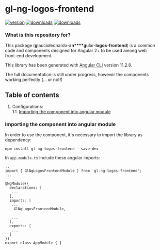 # gl-ng-logos-frontend
[![version](https://img.shields.io/npm/v/gl-ng-logos-frontend)](https://www.npmjs.com/package/gl-ng-logos-frontend)
[![downloads](https://img.shields.io/npm/types/gl-ng-logos-frontend)](https://www.npmjs.com/package/gl-ng-logos-frontend)
[![downloads](https://img.shields.io/npm/dw/gl-ng-logos-frontend)](https://www.npmjs.com/package/gl-ng-logos-frontend)

### What is this repository for? ###
This package (**g**laucio**l**eonardo-a**n****g**ular-**logos**-**frontend**) is a common code and components designed for Angular 2+ to be used among web front-end development.<br>

This library has been generated with [Angular CLI](https://github.com/angular/angular-cli) version 11.2.8.

The full documentation is still under progress, however the components working perfectly (... or not!)

## Table of contents ##
1. Configurations:<br>
   1.1. [ Importing the component into angular module ](#importing-component)<br>


<a name="importing-component"></a>
### Importing the component into angular module ###
In order to use the component, it's necessary to import the library as dependency:

`npm install gl-ng-logos-frontend --save-dev`


In `app.module.ts` include these angular imports:

```
..
import { GlNgLogosFrontendModule } from 'gl-ng-logos-frontend';
...

@NgModule({
  declarations: [
   ...
  ],
  imports: [
   ...
    GlNgLogosFrontendModule,

   ...
  ],
  exports: [
   ...
  ]
})
export class AppModule { }
```
